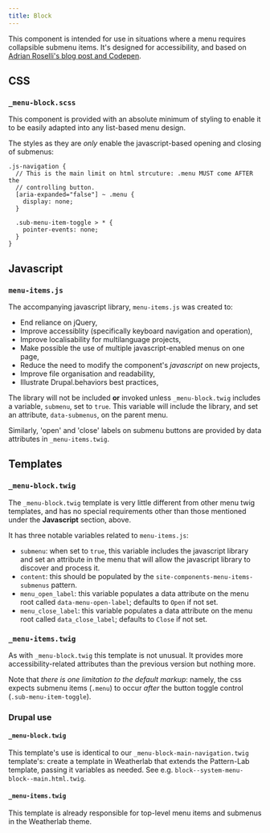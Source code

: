 ```yaml
---
title: Block
---
```


This component is intended for use in situations where a menu requires
collapsible submenu items. It's designed for accessibility, and based on
[Adrian Roselli's blog post and Codepen](https://adrianroselli.com/2019/06/link-disclosure-widget-navigation.html).

## CSS

### `_menu-block.scss`

This component is provided with an absolute minimum of styling to enable it to
be easily adapted into any list-based menu design.

The styles as they are _only_ enable the javascript-based opening and closing
of submenus:

    .js-navigation {
      // This is the main limit on html strcuture: .menu MUST come AFTER the
      // controlling button.
      [aria-expanded="false"] ~ .menu {
        display: none;
      }

      .sub-menu-item-toggle > * {
        pointer-events: none;
      }
    }

## Javascript

### `menu-items.js`

The accompanying javascript library, `menu-items.js` was created to:

- End reliance on jQuery,
- Improve accessiblity (specifically keyboard navigation and operation),
- Improve localisability for multilanguage projects,
- Make possible the use of multiple javascript-enabled menus on one page,
- Reduce the need to modify the component's _javascript_ on new projects,
- Improve file organisation and readability,
- Illustrate Drupal.behaviors best practices,

The library will not be included **or** invoked unless `_menu-block.twig`
includes a variable, `submenu`, set to `true`. This variable will include
the library, and set an attribute, `data-submenus`, on the parent menu.

Similarly, 'open' and 'close' labels on submenu buttons are provided by data
attributes in `_menu-items.twig`.

## Templates

### `_menu-block.twig`

The `_menu-block.twig` template is very little different from other menu twig
templates, and has no special requirements other than those mentioned under the
**Javascript** section, above.

It has three notable variables related to `menu-items.js`:

- `submenu`: when set to `true`, this variable includes the javascript library
  and set an attribute in the menu that will allow the javascript library to
  discover and process it.
- `content`: this should be populated by the `site-components-menu-items-submenus`
  pattern.
- `menu_open_label`: this variable populates a data attribute on the menu root
  called `data-menu-open-label`; defaults to `Open` if not set.
- `menu_close_label`: this variable populates a data attribute on the menu root
  called `data_close_label`; defaults to `Close` if not set.

### `_menu-items.twig`

As with `_menu-block.twig` this template is not unusual. It provides more
accessibility-related attributes than the previous version but nothing more.

Note that _there is one limitation to the default markup_: namely, the
css expects submenu items (`.menu`) to occur _after_ the button toggle
control (`.sub-menu-item-toggle`).

### Drupal use

#### `_menu-block.twig`

This template's use is identical to our `_menu-block-main-navigation.twig`
template's: create a template in Weatherlab that extends the Pattern-Lab
template, passing it variables as needed. See e.g. `block--system-menu-block--main.html.twig`.

#### `_menu-items.twig`

This template is already responsible for top-level menu items and submenus in
the Weatherlab theme.
